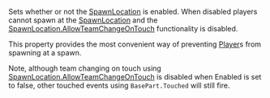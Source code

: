 Sets whether or not the [SpawnLocation](https://create.roblox.com/docs/reference/engine/classes/SpawnLocation) is enabled. When disabled players
cannot spawn at the [SpawnLocation](https://create.roblox.com/docs/reference/engine/classes/SpawnLocation) and the
[SpawnLocation.AllowTeamChangeOnTouch](https://create.roblox.com/docs/reference/engine/classes/SpawnLocation#AllowTeamChangeOnTouch) functionality is disabled.

This property provides the most convenient way of preventing [Player](https://create.roblox.com/docs/reference/engine/classes/Player)s
from spawning at a spawn.

Note, although team changing on touch using
[SpawnLocation.AllowTeamChangeOnTouch](https://create.roblox.com/docs/reference/engine/classes/SpawnLocation#AllowTeamChangeOnTouch) is disabled when Enabled is set to
false, other touched events using `BasePart.Touched` will still fire.